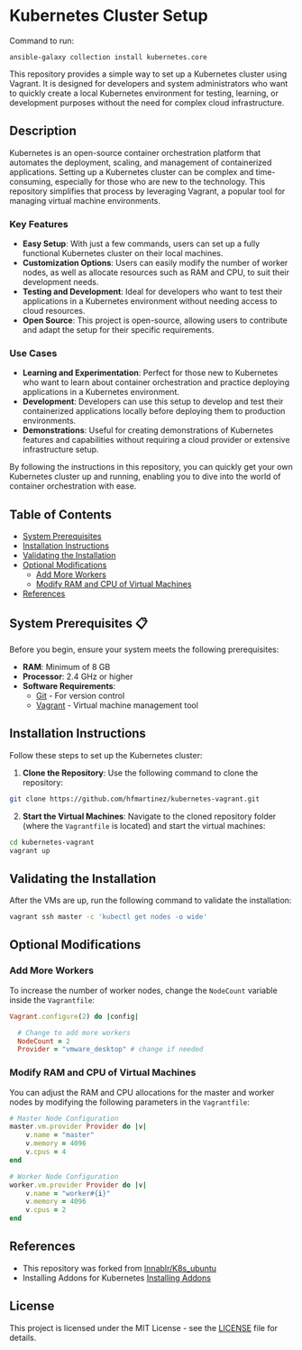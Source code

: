 # Kubernetes Cluster Setup

Command to run:

```
ansible-galaxy collection install kubernetes.core
```

This repository provides a simple way to set up a Kubernetes cluster using Vagrant. It is designed for developers and system administrators who want to quickly create a local Kubernetes environment for testing, learning, or development purposes without the need for complex cloud infrastructure.

## Description

Kubernetes is an open-source container orchestration platform that automates the deployment, scaling, and management of containerized applications. Setting up a Kubernetes cluster can be complex and time-consuming, especially for those who are new to the technology. This repository simplifies that process by leveraging Vagrant, a popular tool for managing virtual machine environments.

### Key Features

- **Easy Setup**: With just a few commands, users can set up a fully functional Kubernetes cluster on their local machines.
- **Customization Options**: Users can easily modify the number of worker nodes, as well as allocate resources such as RAM and CPU, to suit their development needs.
- **Testing and Development**: Ideal for developers who want to test their applications in a Kubernetes environment without needing access to cloud resources.
- **Open Source**: This project is open-source, allowing users to contribute and adapt the setup for their specific requirements.

### Use Cases

- **Learning and Experimentation**: Perfect for those new to Kubernetes who want to learn about container orchestration and practice deploying applications in a Kubernetes environment.
- **Development**: Developers can use this setup to develop and test their containerized applications locally before deploying them to production environments.
- **Demonstrations**: Useful for creating demonstrations of Kubernetes features and capabilities without requiring a cloud provider or extensive infrastructure setup.

By following the instructions in this repository, you can quickly get your own Kubernetes cluster up and running, enabling you to dive into the world of container orchestration with ease.

## Table of Contents

- [System Prerequisites](#system-prerequisites-)
- [Installation Instructions](#installation-instructions)
- [Validating the Installation](#validating-the-installation)
- [Optional Modifications](#optional-modifications)
  - [Add More Workers](#add-more-workers)
  - [Modify RAM and CPU of Virtual Machines](#modify-ram-and-cpu-of-virtual-machines)
- [References](#references)

## System Prerequisites 📋

Before you begin, ensure your system meets the following prerequisites:

- **RAM**: Minimum of 8 GB
- **Processor**: 2.4 GHz or higher
- **Software Requirements**:
  - [Git](https://git-scm.com/downloads) - For version control
  - [Vagrant](https://www.vagrantup.com/downloads.html) - Virtual machine management tool

## Installation Instructions

Follow these steps to set up the Kubernetes cluster:

1. **Clone the Repository**: Use the following command to clone the repository:

```bash
git clone https://github.com/hfmartinez/kubernetes-vagrant.git
```

2. **Start the Virtual Machines**: Navigate to the cloned repository folder (where the `Vagrantfile` is located) and start the virtual machines:

```bash
cd kubernetes-vagrant
vagrant up
```

## Validating the Installation

After the VMs are up, run the following command to validate the installation:

```bash
vagrant ssh master -c 'kubectl get nodes -o wide'
```

## Optional Modifications

### Add More Workers

To increase the number of worker nodes, change the `NodeCount` variable inside the `Vagrantfile`:

```ruby
Vagrant.configure(2) do |config|

  # Change to add more workers
  NodeCount = 2
  Provider = "vmware_desktop" # change if needed
```

### Modify RAM and CPU of Virtual Machines

You can adjust the RAM and CPU allocations for the master and worker nodes by modifying the following parameters in the `Vagrantfile`:

```ruby
# Master Node Configuration
master.vm.provider Provider do |v|
    v.name = "master"
    v.memory = 4096
    v.cpus = 4
end

# Worker Node Configuration
worker.vm.provider Provider do |v|
    v.name = "worker#{i}"
    v.memory = 4096
    v.cpus = 2
end
```

## References

- This repository was forked from [Innablr/K8s_ubuntu](https://github.com/Innablr/k8s_ubuntu)
- Installing Addons for Kubernetes [Installing Addons](https://kubernetes.io/docs/concepts/cluster-administration/addons/)

## License

This project is licensed under the MIT License - see the [LICENSE](LICENSE) file for details.
